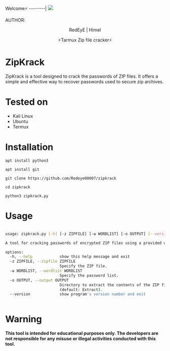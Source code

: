 <p align="center">


Welcome⚡
--------|
![](https://media.tenor.com/iVCiM9W7cvYAAAAd/welcome.gif)



AUTHOR:
<p align="center">
 RedEyE | Himel 

</br>
<p align="center">
      ⚡Tarmux Zip file cracker⚡

</p>
  
# ZipKrack
ZipKrack is a tool designed to crack the passwords of ZIP files. It offers a simple and effective way to recover passwords used to secure zip archives.

# Tested on
- Kali Linux
- Ubuntu
- Termux

# Installation
`apt install python3`

`apt install git`

`git clone https://github.com/Redeye00007/zipkrack`

`cd zipkrack`

`python3 zipkrack.py`

# Usage
```bash

usage: zipkrack.py [-h] [-z ZIPFILE] [-w WORDLIST] [-o OUTPUT] [--version]

A tool for cracking passwords of encrypted ZIP files using a provided wordlist.

options:
  -h, --help            show this help message and exit
  -z ZIPFILE, --zipfile ZIPFILE
                        Specify the ZIP file.
  -w WORDLIST, --wordlist WORDLIST
                        Specify the password list.
  -o OUTPUT, --output OUTPUT
                        Directory to extract the contents of the ZIP file if the password is found
                        (default: Extract).
  --version             show program's version number and exit
                                                                                                         
```


# Warning
**This tool is intended for educational purposes only. The developers are not responsible for any misuse or illegal activities conducted with this tool.**
